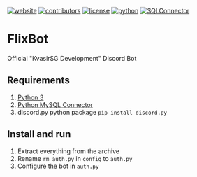 [![website](https://img.shields.io/badge/Website-KvasigSG-lightgrey.svg)](http://kvasirsg.com/) 
[![contributors](https://img.shields.io/badge/contributors-6-blue.svg)](https://github.com/KvasirSGDevelopment/FlixBot/graphs/contributors) 
[![license](https://img.shields.io/github/license/mashape/apistatus.svg)](https://github.com/KvasirSGDevelopment/FlixBot/blob/master/LICENSE.md) 
[![python](https://img.shields.io/badge/Python-5.3.2-blue.svg)](https://www.python.org/)
[![SQLConnector](https://img.shields.io/badge/MySQL%20--%20Connector-2.1.4-blue.svg)](https://dev.mysql.com/doc/connector-python/en/connector-python-installation.html)
<br>
# FlixBot
Official "KvasirSG Development" Discord Bot

## Requirements

1. [Python 3](https://www.python.org/) 
2. [Python MySQL Connector](https://dev.mysql.com/doc/connector-python/en/connector-python-installation.html)
2. discord.py python package `pip install discord.py`

## Install and run

1. Extract everything from the archive
2. Rename `rm_auth.py` in `config` to `auth.py`
3. Configure the bot in `auth.py`
